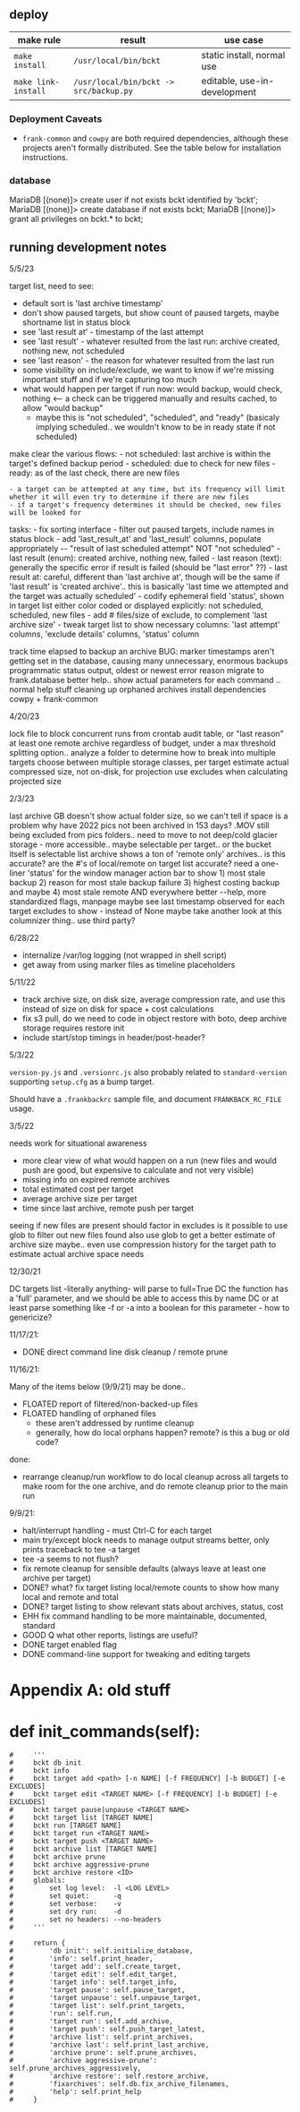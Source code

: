 ##

## deploy

| make rule | result | use case |
|---|---|---|
| `make install` | `/usr/local/bin/bckt` | static install, normal use |
| `make link-install` | `/usr/local/bin/bckt -> src/backup.py` | editable, use-in-development | 

### Deployment Caveats

* `frank-common` and `cowpy` are both required dependencies, although these projects aren't formally distributed. See the table below for installation instructions.

### database 

MariaDB [(none)]> create user if not exists bckt identified by 'bckt';
MariaDB [(none)]> create database if not exists bckt;
MariaDB [(none)]> grant all privileges on bckt.* to bckt;

## running development notes

5/5/23

target list, need to see:
* default sort is 'last archive timestamp'
* don't show paused targets, but show count of paused targets, maybe shortname list in status block
* see 'last result at' - timestamp of the last attempt
* see 'last result' - whatever resulted from the last run: archive created, nothing new, not scheduled
* see 'last reason' - the reason for whatever resulted from the last run
* some visibility on include/exclude, we want to know if we're missing important stuff and if we're capturing too much 
* what would happen per target if run now: would backup, would check, nothing <-- a check can be triggered manually and results cached, to allow "would backup"
    * maybe this is "not scheduled", "scheduled", and "ready" (basicaly implying scheduled.. we wouldn't know to be in ready state if not scheduled)

make clear the various flows: 
    - not scheduled: last archive is within the target's defined backup period
    - scheduled: due to check for new files 
    - ready: as of the last check, there are new files
    
    - a target can be attempted at any time, but its frequency will limit whether it will even try to determine if there are new files
    - if a target's frequency determines it should be checked, new files will be looked for

tasks:
    - fix sorting interface
    - filter out paused targets, include names in status block
    - add 'last_result_at' and 'last_result' columns, populate appropriately -- "result of last scheduled attempt" NOT "not scheduled"
        - last result (enum): created archive, nothing new, failed
        - last reason (text): generally the specific error if result is failed (should be "last error" ??)
        - last result at: careful, different than 'last archive at', though will be the same if 'last result' is 'created archive'.. this is basically 'last time we attempted and the target was actually scheduled'
    - codify ephemeral field 'status', shown in target list either color coded or displayed explicitly: not scheduled, scheduled, new files
    - add # files/size of exclude, to complement 'last archive size'
    - tweak target list to show necessary columns: 'last attempt' columns, 'exclude details' columns, 'status' column

track time elapsed to backup an archive
BUG: marker timestamps aren't getting set in the database, causing many unnecessary, enormous backups
programmatic status output, oldest or newest error reason
migrate to frank.database 
better help.. show actual parameters for each command .. normal help stuff 
cleaning up orphaned archives 
install dependencies cowpy + frank-common

4/20/23

lock file to block concurrent runs from crontab 
audit table, or "last reason"
at least one remote archive regardless of budget, under a max threshold
splitting option.. analyze a folder to determine how to break into multiple targets 
choose between multiple storage classes, per target 
estimate actual compressed size, not on-disk, for projection
use excludes when calculating projected size 


2/3/23

last archive GB doesn't show actual folder size, so we can't tell if space is a problem 
why have 2022 pics not been archived in 153 days? 
.MOV still being excluded from pics folders.. 
need to move to not deep/cold glacier storage - more accessible.. maybe selectable per target.. or the bucket itself is selectable
list archive shows a ton of 'remote only' archives.. is this accurate? are the #'s of local/remote on target list accurate?
need a one-liner 'status' for the window manager action bar to show 1) most stale backup 2) reason for most stale backup failure 3) highest costing backup and maybe 4) most stale remote AND everywhere
better --help, more standardized flags, manpage maybe 
see last timestamp observed for each target 
excludes to show - instead of None 
maybe take another look at this columnizer thing.. use third party?

6/28/22

- internalize /var/log logging (not wrapped in shell script)
- get away from using marker files as timeline placeholders

5/11/22

- track archive size, on disk size, average compression rate, and use this instead of size on disk for space + cost calculations 
- fix s3 pull, do we need to code in object restore with boto, deep archive storage requires restore init 
- include start/stop timings in header/post-header?

5/3/22

`version-py.js` and `.versionrc.js` also probably related to `standard-version` supporting `setup.cfg`
as a bump target.

Should have a `.frankbackrc` sample file, and document `FRANKBACK_RC_FILE` usage.

3/5/22

needs work for situational awareness 
- more clear view of what would happen on a run (new files and would push are good, but expensive to calculate and not very visible)
- missing info on expired remote archives
- total estimated cost per target 
- average archive size per target 
- time since last archive, remote push per target

seeing if new files are present should factor in excludes
is it possible to use glob to filter out new files found
also use glob to get a better estimate of archive size 
maybe.. even use compression history for the target path to estimate actual archive space needs 

12/30/21

DC targets list -literally anything- will parse to full=True 
DC the function has a 'full' parameter, and we should be able to access this by name 
DC or at least parse something like -f or -a into a boolean for this parameter - how to genericize?

11/17/21:
* DONE direct command line disk cleanup / remote prune

11/16/21: 

Many of the items below (9/9/21) may be done.. 

* FLOATED report of filtered/non-backed-up files 
* FLOATED handling of orphaned files 
    - these aren't addressed by runtime cleanup 
    - generally, how do local orphans happen? remote? is this a bug or old code?

done:
* rearrange cleanup/run workflow to do local cleanup across all targets to make room for the one archive, and do remote cleanup prior to the main run

9/9/21:

* halt/interrupt handling - must Ctrl-C for each target 
* main try/except block needs to manage output streams better, only prints traceback to tee -a target 
* tee -a seems to not flush?
* fix remote cleanup for sensible defaults (always leave at least one archive per target)
* DONE? what? fix target listing local/remote counts to show how many local and remote and total
* DONE? target listing to show relevant stats about archives, status, cost
* EHH fix command handling to be more maintainable, documented, standard 
* GOOD Q what other reports, listings are useful?
* DONE target enabled flag
* DONE command-line support for tweaking and editing targets 

# Appendix A: old stuff 

 # def init_commands(self):
    #     '''
    #     bckt db init
    #     bckt info 
    #     bckt target add <path> [-n NAME] [-f FREQUENCY] [-b BUDGET] [-e EXCLUDES]
    #     bckt target edit <TARGET NAME> [-f FREQUENCY] [-b BUDGET] [-e EXCLUDES]
    #     bckt target pause|unpause <TARGET NAME>
    #     bckt target list [TARGET NAME]
    #     bckt run [TARGET NAME]
    #     bckt target run <TARGET NAME>
    #     bckt target push <TARGET NAME>
    #     bckt archive list [TARGET NAME]
    #     bckt archive prune 
    #     bckt archive aggressive-prune 
    #     bckt archive restore <ID>
    #     globals:
    #         set log level:  -l <LOG LEVEL>
    #         set quiet:      -q
    #         set verbose:    -v
    #         set dry run:    -d
    #         set no headers: --no-headers
    #     '''
        
    #     return {
    #         'db init': self.initialize_database,
    #         'info': self.print_header,
    #         'target add': self.create_target,
    #         'target edit': self.edit_target,
    #         'target info': self.target_info,
    #         'target pause': self.pause_target,
    #         'target unpause': self.unpause_target,
    #         'target list': self.print_targets,
    #         'run': self.run,
    #         'target run': self.add_archive,
    #         'target push': self.push_target_latest,
    #         'archive list': self.print_archives,
    #         'archive last': self.print_last_archive,
    #         'archive prune': self.prune_archives,
    #         'archive aggressive-prune': self.prune_archives_aggressively,
    #         'archive restore': self.restore_archive,
    #         'fixarchives': self.db.fix_archive_filenames,
    #         'help': self.print_help
    #     }